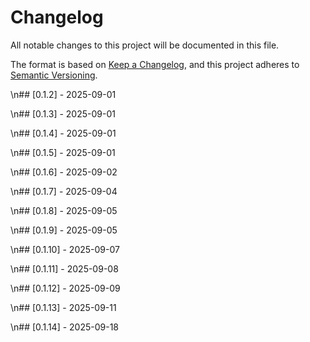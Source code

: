 # Changelog

All notable changes to this project will be documented in this file.

The format is based on [Keep a Changelog](https://keepachangelog.com/en/1.0.0/),
and this project adheres to [Semantic Versioning](https://semver.org/spec/v2.0.0.html).

\n## [0.1.2] - 2025-09-01


\n## [0.1.3] - 2025-09-01


\n## [0.1.4] - 2025-09-01


\n## [0.1.5] - 2025-09-01


\n## [0.1.6] - 2025-09-02


\n## [0.1.7] - 2025-09-04


\n## [0.1.8] - 2025-09-05


\n## [0.1.9] - 2025-09-05


\n## [0.1.10] - 2025-09-07


\n## [0.1.11] - 2025-09-08


\n## [0.1.12] - 2025-09-09


\n## [0.1.13] - 2025-09-11


\n## [0.1.14] - 2025-09-18

